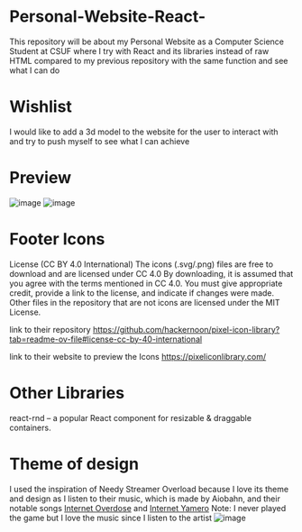 # Personal-Website-React-
This repository will be about my Personal Website as a Computer Science Student at CSUF where I try with React and its libraries instead of raw HTML compared to my previous repository with the same function and see what I can do

# Wishlist
I would like to add a 3d model to the website for the user to interact with and try to push myself to see what I can achieve

# Preview
![image](https://github.com/user-attachments/assets/13ce1c1b-cb73-43f3-8257-f54d16ccab0d)
![image](https://github.com/user-attachments/assets/e343fe37-068a-45d2-861c-06a08a50af1b)

# Footer Icons
License (CC BY 4.0 International)
The icons (.svg/.png) files are free to download and are licensed under CC 4.0
By downloading, it is assumed that you agree with the terms mentioned in CC 4.0.
You must give appropriate credit, provide a link to the license, and indicate if changes were made.
Other files in the repository that are not icons are licensed under the MIT License.

link to their repository
https://github.com/hackernoon/pixel-icon-library?tab=readme-ov-file#license-cc-by-40-international

link to their website to preview the Icons
https://pixeliconlibrary.com/

# Other Libraries
react-rnd – a popular React component for resizable & draggable containers.

# Theme of design
I used the inspiration of Needy Streamer Overload because I love its theme and design as I listen to their music, which is made by Aiobahn, and their notable songs [Internet Overdose](https://youtu.be/BnkhBwzBqlQ?si=SyRhR1s1OefVCcP0) and [Internet Yamero](https://youtu.be/51GIxXFKbzk?si=E6QtOmIHrvcN8hMK)
Note: I never played the game but I love the music since I listen to the artist
![image](https://github.com/user-attachments/assets/754a51eb-41d5-4780-9eef-3db8fcdae010)
